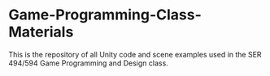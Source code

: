 # Game-Programming-Class-Materials
This is the repository of all Unity code and scene examples used in the SER 494/594 Game Programming and Design class.
